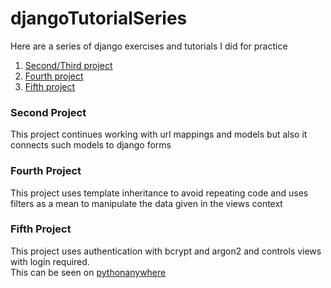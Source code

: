 # djangoTutorialSeries
Here are a series of django exercises and tutorials I did for practice
<ol>
  <li><a href="#second">Second/Third project</a></li>
  <li><a href="#fourth">Fourth project</a></li>
  <li><a href="#fifth">Fifth project</a></li>
</ol>
<h3><a name="second">Second Project</a></h3>
<p> This project continues working with url mappings and models but also it connects such models to django forms
<h3><a name="fourth">Fourth Project</a></h3>
<p> This project uses template inheritance to avoid repeating code and uses filters as a mean to manipulate the data given in the views context
<h3><a name="fifth">Fifth Project</a></h3>
<p>This project uses authentication with bcrypt and argon2 and controls views with login required.<br/>
This can be seen on <a href="http://foxtreme.pythonanywhere.com/">pythonanywhere</a></p>
